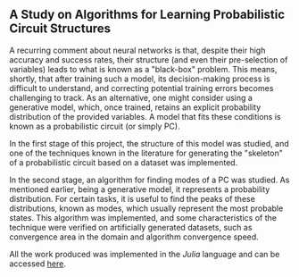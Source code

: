 ## A Study on Algorithms for Learning Probabilistic Circuit Structures

A recurring comment about neural networks is that, despite their high accuracy and success rates, their structure (and even their pre-selection of variables) leads to what is known as a "black-box" problem. This means, shortly, that after training such a model, its decision-making process is difficult to understand, and correcting potential training errors becomes challenging to track. As an alternative, one might consider using a generative model, which, once trained, retains an explicit probability distribution of the provided variables. A model that fits these conditions is known as a probabilistic circuit (or simply PC).

In the first stage of this project, the structure of this model was studied, and one of the techniques known in the literature for generating the "skeleton" of a probabilistic circuit based on a dataset was implemented.

In the second stage, an algorithm for finding modes of a PC was studied. As mentioned earlier, being a generative model, it represents a probability distribution. For certain tasks, it is useful to find the peaks of these distributions, known as modes, which usually represent the most probable states. This algorithm was implemented, and some characteristics of the technique were verified on artificially generated datasets, such as convergence area in the domain and algorithm convergence speed.

All the work produced was implemented in the _Julia_ language and can be accessed [here](https://github.com/thiagocasag/ic-tcc).
